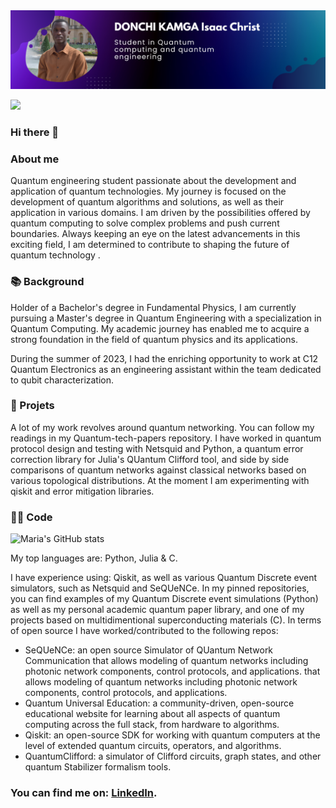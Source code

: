 <img src = "https://github.com/darkmatter2000/darkmatter2000/blob/main/Purple%20Gradient%20Digital%20Marketing%20LinkedIn%20Banner.png" />

![](https://komarev.com/ghpvc/?username=darkmatter2000&style=for-the-badge&color=blueviolet)

### Hi there 👋

### About me
Quantum engineering student passionate about the development and application of quantum technologies. My journey is focused on the development of quantum algorithms and solutions, as well as their application in various domains. I am driven by the possibilities offered by quantum computing to solve complex problems and push current boundaries. Always keeping an eye on the latest advancements in this exciting field, I am determined to contribute to shaping the future of quantum technology .

### 📚 Background
Holder of a Bachelor's degree in Fundamental Physics, I am currently pursuing a Master's degree in Quantum Engineering with a specialization in Quantum Computing. My academic journey has enabled me to acquire a strong foundation in the field of quantum physics and its applications.

During the summer of 2023, I had the enriching opportunity to work at C12 Quantum Electronics as an engineering assistant within the team dedicated to qubit characterization.

### 📝 Projets 
A lot of my work revolves around quantum networking. You can follow my readings in my Quantum-tech-papers repository.
I have worked in quantum protocol design and testing with Netsquid and Python, a quantum error correction library for Julia's QUantum Clifford tool, and side by side comparisons of quantum networks against classical networks based on various topological distributions.
At the moment I am experimenting with qiskit and error mitigation libraries.

### 👩‍💻 Code 
![Maria's GitHub stats](https://github-readme-stats.vercel.app/api?username=darkmatter2000&count_private=true&show_icons=true&theme=nightowl&hide=prs,contribs)

My top languages are: Python, Julia & C.

I have experience using: Qiskit, as well as various Quantum Discrete event simulators, such as Netsquid and SeQUeNCe. 
In my pinned repositories, you can find examples of my Quantum Discrete event simulations (Python) as well as my personal academic quantum paper library, and one of my projects based on multidimentional superconducting materials (C).
In terms of open source I have worked/contributed to the following repos:
- SeQUeNCe: an open source Simulator of QUantum Network Communication that allows modeling of quantum networks including photonic network components, control protocols, and applications. that allows modeling of quantum networks including photonic network components, control protocols, and applications. 
- Quantum Universal Education: a community-driven, open-source educational website for learning about all aspects of quantum computing across the full stack, from hardware to algorithms.
- Qiskit: an open-source SDK for working with quantum computers at the level of extended quantum circuits, operators, and algorithms. 
- QuantumClifford: a simulator of Clifford circuits, graph states, and other quantum Stabilizer formalism tools. 

### You can find me on: [LinkedIn][1].
[1]: https://www.linkedin.com/in/maria-gragera-garces/



<!--
**darkmatter2000/darkmatter2000** is a ✨ _special_ ✨ repository because its `README.md` (this file) appears on your GitHub profile.

Here are some ideas to get you started:

- 🔭 I’m currently working on ...
- 🌱 I’m currently learning ...
- 👯 I’m looking to collaborate on ...
- 🤔 I’m looking for help with ...
- 💬 Ask me about ...
- 📫 How to reach me: ...
- 😄 Pronouns: ...
- ⚡ Fun fact: ...
-->

